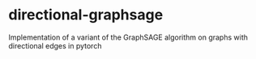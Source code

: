 # directional-graphsage
Implementation of a variant of the GraphSAGE algorithm on graphs with directional edges in pytorch
